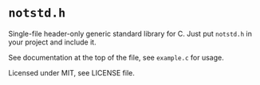 # `notstd.h`

Single-file header-only generic standard library for C.
Just put `notstd.h` in your project and include it.

See documentation at the top of the file, see `example.c` for usage.

Licensed under MIT, see LICENSE file.
